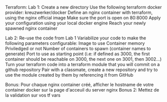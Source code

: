 Terraform:
Lab 1:
Create a new directory
Use the following terraform docker provider:
kreuzwerker/docker
Define an nginx container with terraform, using the nginx official image
Make sure the port is open on 80:8000
Apply your configuration using your local docker engine
Reach your newly spawned nginx container


Lab 2:
Re-use the code from Lab 1
Variabilize your code to make the following parameters configurable:
Image to use
Container memory
Priviledged or not
Number of containers to spawn (container names to generate)
Port to use as starting point (i.e: if defined as 3000, the first container should be reachable on 3000, the next one on 3001, then 3002…)
Turn your terraform code into a terraform module that you will commit on a github repository
Pair with a classmate, create a new repository and try to use the module created by them by referencing it from GitHub

Bonus: Pour chaque nginx container créé, afficher le hostname de votre container docker sur la page d'acceuil du server nginx 
Bonus 2: Mettez de la validation sur vos tf vars